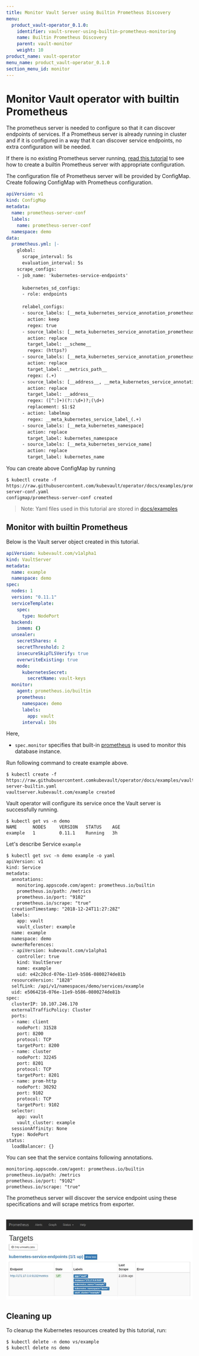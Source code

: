 ```yaml
---
title: Monitor Vault Server using Builtin Prometheus Discovery
menu:
  product_vault-operator_0.1.0:
    identifier: vault-srever-using-builtin-prometheus-monitoring
    name: Builtin Prometheus Discovery
    parent: vault-monitor
    weight: 10
product_name: vault-operator
menu_name: product_vault-operator_0.1.0
section_menu_id: monitor
---
```


# Monitor Vault operator with builtin Prometheus

The prometheus server is needed to configure so that it can discover endpoints of services. If a Prometheus server is already running in cluster and if it is configured in a way that it can discover service endpoints, no extra configuration will be needed.

If there is no existing Prometheus server running, [read this tutorial](https://github.com/appscode/third-party-tools/tree/master/monitoring/prometheus/builtin/README.md) to see how to create a builtin Prometheus server with appropriate configuration.

The configuration file of Prometheus server will be provided by ConfigMap. Create following ConfigMap with Prometheus configuration.

```yaml
apiVersion: v1
kind: ConfigMap
metadata:
  name: prometheus-server-conf
  labels:
    name: prometheus-server-conf
  namespace: demo
data:
  prometheus.yml: |-
    global:
      scrape_interval: 5s
      evaluation_interval: 5s
    scrape_configs:
    - job_name: 'kubernetes-service-endpoints'

      kubernetes_sd_configs:
      - role: endpoints

      relabel_configs:
      - source_labels: [__meta_kubernetes_service_annotation_prometheus_io_scrape]
        action: keep
        regex: true
      - source_labels: [__meta_kubernetes_service_annotation_prometheus_io_scheme]
        action: replace
        target_label: __scheme__
        regex: (https?)
      - source_labels: [__meta_kubernetes_service_annotation_prometheus_io_path]
        action: replace
        target_label: __metrics_path__
        regex: (.+)
      - source_labels: [__address__, __meta_kubernetes_service_annotation_prometheus_io_port]
        action: replace
        target_label: __address__
        regex: ([^:]+)(?::\d+)?;(\d+)
        replacement: $1:$2
      - action: labelmap
        regex: __meta_kubernetes_service_label_(.+)
      - source_labels: [__meta_kubernetes_namespace]
        action: replace
        target_label: kubernetes_namespace
      - source_labels: [__meta_kubernetes_service_name]
        action: replace
        target_label: kubernetes_name
```

You can create above ConfigMap by running

```console
$ kubectl create -f https://raw.githubusercontent.com/kubevault/operator/docs/examples/prom-server-conf.yaml
configmap/prometheus-server-conf created
```

> Note: Yaml files used in this tutorial are stored in [docs/examples](/docs/examples)

## Monitor with builtin Prometheus

Below is the Vault server object created in this tutorial.

```yaml
apiVersion: kubevault.com/v1alpha1
kind: VaultServer
metadata:
  name: example
  namespace: demo
spec:
  nodes: 1
  version: "0.11.1"
  serviceTemplate:
    spec:
      type: NodePort
  backend:
    inmem: {}
  unsealer:
    secretShares: 4
    secretThreshold: 2
    insecureSkipTLSVerify: true
    overwriteExisting: true
    mode:
      kubernetesSecret:
        secretName: vault-keys
  monitor:
    agent: prometheus.io/builtin
    prometheus:
      namespace: demo
      labels:
        app: vault
      interval: 10s

```

Here,

- `spec.monitor` specifies that built-in [prometheus](https://github.com/prometheus/prometheus) is used to monitor this database instance.

Run following command to create example above.

```console
$ kubectl create -f https://raw.githubusercontent.comkubevault/operator/docs/examples/vault-server-builtin.yaml
vaultserver.kubevault.com/example created
```

Vault operator will configure its service once the Vault server is successfully running.

```console
$ kubectl get vs -n demo
NAME      NODES     VERSION   STATUS    AGE
example   1         0.11.1    Running   3h
```

Let's describe Service `example`

```console
$ kubectl get svc -n demo example -o yaml
apiVersion: v1
kind: Service
metadata:
  annotations:
    monitoring.appscode.com/agent: prometheus.io/builtin
    prometheus.io/path: /metrics
    prometheus.io/port: "9102"
    prometheus.io/scrape: "true"
  creationTimestamp: "2018-12-24T11:27:28Z"
  labels:
    app: vault
    vault_cluster: example
  name: example
  namespace: demo
  ownerReferences:
  - apiVersion: kubevault.com/v1alpha1
    controller: true
    kind: VaultServer
    name: example
    uid: e42c20cd-076e-11e9-b586-0800274de81b
  resourceVersion: "1828"
  selfLink: /api/v1/namespaces/demo/services/example
  uid: e5064216-076e-11e9-b586-0800274de81b
spec:
  clusterIP: 10.107.246.170
  externalTrafficPolicy: Cluster
  ports:
  - name: client
    nodePort: 31528
    port: 8200
    protocol: TCP
    targetPort: 8200
  - name: cluster
    nodePort: 32245
    port: 8201
    protocol: TCP
    targetPort: 8201
  - name: prom-http
    nodePort: 30292
    port: 9102
    protocol: TCP
    targetPort: 9102
  selector:
    app: vault
    vault_cluster: example
  sessionAffinity: None
  type: NodePort
status:
  loadBalancer: {}

```

You can see that the service contains following annotations.

```console
monitoring.appscode.com/agent: prometheus.io/builtin
prometheus.io/path: /metrics
prometheus.io/port: "9102"
prometheus.io/scrape: "true"
```

The prometheus server will discover the service endpoint using these specifications and will scrape metrics from exporter.

<p align="center">
  <kbd>
    <img alt="builtin-prom-vault"  src="/docs/images/monitoring/builtin-prom-vault.jpg">
  </kbd>
</p>

## Cleaning up

To cleanup the Kubernetes resources created by this tutorial, run:

```console
$ kubectl delete -n demo vs/example
$ kubectl delete ns demo
```

